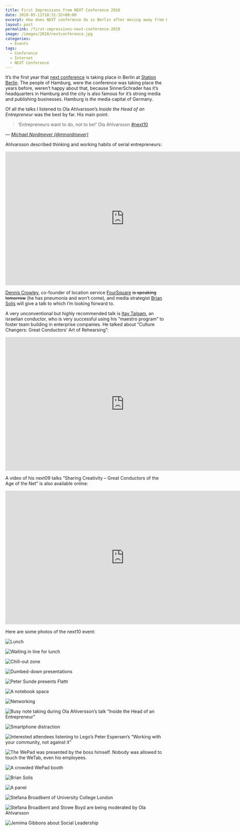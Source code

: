 ```yaml
---
title: First Impressions from NEXT Conference 2010
date: 2010-05-11T18:31:32+00:00
excerpt: How does NEXT conference do in Berlin after moving away from Hamburg?
layout: post
permalink: /first-impressions-next-conference-2010
image: /images/2010/nextconference.jpg
categories:
  - Events
tags:
  - Conference
  - Internet
  - NEXT Conference
---
```

It’s the first year that [next conference](https://nextconf.eu/) is taking place in Berlin at [Station Berlin](https://www.station-berlin.de/). The people of Hamburg, were the conference was taking place the years before, weren’t happy about that, because SinnerSchrader has it’s headquarters in Hamburg and the city is also famous for it’s strong media and publishing businesses. Hamburg is _the_ media capital of Germany.

Of all the talks I listened to Ola Ahlvarsson’s <cite>Inside the Head of an Entrepreneur</cite> was the best by far. His main point:

> ‘Entrepreneurs want to do, not to be!’ Ola Ahlvarsson [#next10](https://twitter.com/search?q=%23next10)

— <cite>[Michael Nordmeyer (@mnordmeyer)](https://twitter.com/mnordmeyer/statuses/13791338476)</cite>

Ahlvarsson described thinking and working habits of serial entrepreneurs:

<iframe src="https://video.nextconf.eu/v.ihtml?photo%5fid=855720" width="740" height="416" frameborder="0" scrolling="no" allowfullscreen="allowfullscreen"></iframe>

[Dennis Crowley](http://denniscrowley.com/), co-founder of location service [FourSquare](https://foursquare.com/) ~~is speaking tomorrow~~ (he has pneumonia and won’t come), and media strategist [Brian Solis](http://www.briansolis.com/) will give a talk to which I’m looking forward to.

A very unconventional but highly recommended talk is [Itay Talgam](http://www.talgam.com/), an israelian conductor, who is very successful using his “maestro program” to foster team building in enterprise companies. He talked about “Culture Changers: Great Conductors’ Art of Rehearsing”:

<iframe src="https://video.nextconf.eu/v.ihtml?photo%5fid=885184" width="740" height="416" frameborder="0" scrolling="no" allowfullscreen="allowfullscreen"></iframe>

A video of his next09 talks “Sharing Creativity – Great Conductors of the Age of the Net” is also available online:

<iframe src="https://video.nextconf.eu/v.ihtml?photo%5fid=923266" width="740" height="416" frameborder="0" scrolling="no" allowfullscreen="allowfullscreen"></iframe>

Here are some photos of the next10 event:

![Lunch](/images/2010/IMG_0223.jpg "Lunch")

![Waiting in line for lunch](/images/2010/IMG_0224.jpg "Waiting in line for lunch")

![Chill-out zone](/images/2010/IMG_0227.jpg "Chill-out zone")

![Dumbed-down presentations](/images/2010/IMG_0229.jpg "Dumbed-down presentations")

![Peter Sunde presents Flattr](/images/2010/IMG_0235.jpg "Peter Sunde presents Flattr")

![A notebook space](/images/2010/IMG_0239.jpg "A notebook space")

![Networking](/images/2010/IMG_0240.jpg "Networking")

![Busy note taking during Ola Ahlversson’s talk “Inside the Head of an Entrepreneur”](/images/2010/IMG_0244.jpg "Busy note taking during Ola Ahlversson’s talk “Inside the Head of an Entrepreneur”")

![Smartphone distraction](/images/2010/IMG_0250.jpg "Smartphone distraction")

![Interested attendees listening to Lego’s Peter Espersen’s “Working with your community, not against it”](/images/2010/IMG_0257.jpg "Interested attendees listening to Lego’s Peter Espersen’s “Working with your community, not against it”")

![The WePad was presented by the boss himself. Nobody was allowed to touch the WeTab, even his employees.](/images/2010/IMG_0261.jpg "The WePad was presented by the boss himself. Nobody was allowed to touch the WeTab, even his employees.")

![A crowded WePad booth](/images/2010/IMG_0260.jpg "A crowded WePad booth")

![Brian Solis](/images/2010/IMG_0258.jpg "Brian Solis")

![A panel](/images/2010/IMG_0259.jpg "A panel")

![Stefana Broadbent of University College London](/images/2010/IMG_0262.jpg "Stefana Broadbent of University College London")

![Stefana Broadbent and Stowe Boyd are being moderated by Ola Ahlvarsson](/images/2010/IMG_0264.jpg "Stefana Broadbent and Stowe Boyd are being moderated by Ola Ahlvarsson")

![Jemima Gibbons about Social Leadership](/images/2010/IMG_0266.jpg "Jemima Gibbons about Social Leadership")